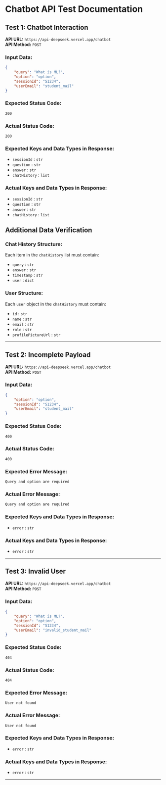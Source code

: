 # Chatbot API Test Documentation

## Test 1: Chatbot Interaction

**API URL:** `https://api-deepseek.vercel.app/chatbot`  
**API Method:** `POST`  

### Input Data:
```json
{
    "query": "What is ML?",
    "option": "option",
    "sessionId": "S1234",
    "userEmail": "student_mail"
}
```

### Expected Status Code:
`200`

### Actual Status Code:
`200`

### Expected Keys and Data Types in Response:
- `sessionId` : `str`
- `question` : `str`
- `answer` : `str`
- `chatHistory` : `list`

### Actual Keys and Data Types in Response:
- `sessionId` : `str`
- `question` : `str`
- `answer` : `str`
- `chatHistory` : `list`

## Additional Data Verification

### Chat History Structure:

Each item in the `chatHistory` list must contain:
- `query` : `str`
- `answer` : `str`
- `timestamp` : `str`
- `user` : `dict`

### User Structure:

Each `user` object in the `chatHistory` must contain:
- `id` : `str`
- `name` : `str`
- `email` : `str`
- `role` : `str`
- `profilePictureUrl` : `str`

---

## Test 2: Incomplete Payload

**API URL:** `https://api-deepseek.vercel.app/chatbot`  
**API Method:** `POST`  

### Input Data:
```json
{
    "option": "option",
    "sessionId": "S1234",
    "userEmail": "student_mail"
}
```

### Expected Status Code:
`400`

### Actual Status Code:
`400`

### Expected Error Message:
`Query and option are required`

### Actual Error Message:
`Query and option are required`

### Expected Keys and Data Types in Response:
- `error` : `str`

### Actual Keys and Data Types in Response:
- `error` : `str`

---

## Test 3: Invalid User

**API URL:** `https://api-deepseek.vercel.app/chatbot`  
**API Method:** `POST`  

### Input Data:
```json
{
    "query": "What is ML?",
    "option": "option",
    "sessionId": "S1234",
    "userEmail": "invalid_student_mail"
}
```

### Expected Status Code:
`404`

### Actual Status Code:
`404`

### Expected Error Message:
`User not found`

### Actual Error Message:
`User not found`

### Expected Keys and Data Types in Response:
- `error` : `str`

### Actual Keys and Data Types in Response:
- `error` : `str`

---
